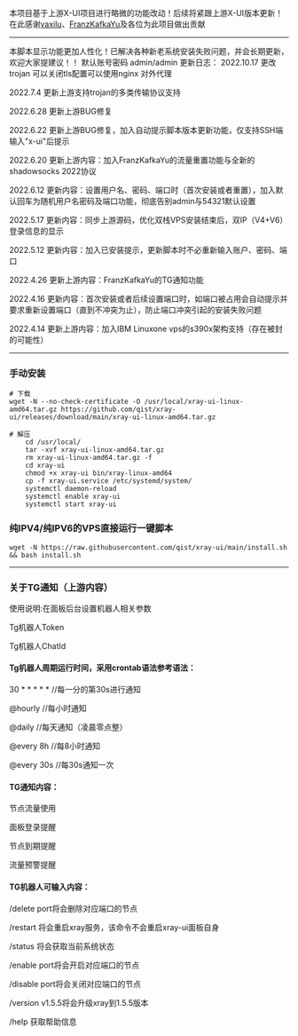 本项目基于上游X-UI项目进行略微的功能改动！后续将紧跟上游X-UI版本更新！在此感谢[vaxilu](https://github.com/vaxilu/x-ui)、[FranzKafkaYu](https://github.com/FranzKafkaYu/x-ui)及各位为此项目做出贡献

----------------------------------------------------------------------------------------------------------------------------------------------

本脚本显示功能更加人性化！已解决各种新老系统安装失败问题，并会长期更新，欢迎大家提建议！！
默认账号密码 admin/admin
更新日志：
2022.10.17 更改trojan 可以关闭tls配置可以使用nginx 对外代理

2022.7.4 更新上游支持trojan的多类传输协议支持

2022.6.28 更新上游BUG修复

2022.6.22 更新上游BUG修复，加入自动提示脚本版本更新功能，仅支持SSH端输入"x-ui"后提示

2022.6.20 更新上游内容：加入FranzKafkaYu的流量重置功能与全新的shadowsocks 2022协议

2022.6.12 更新内容：设置用户名、密码、端口时（首次安装或者重置），加入默认回车为随机用户名密码及端口功能，彻底告别admin与54321默认设置

2022.5.17 更新内容：同步上游源码，优化双栈VPS安装结束后，双IP（V4+V6）登录信息的显示

2022.5.12 更新内容：加入已安装提示，更新脚本时不必重新输入账户、密码、端口

2022.4.26 更新上游内容：FranzKafkaYu的TG通知功能

2022.4.16 更新内容：首次安装或者后续设置端口时，如端口被占用会自动提示并要求重新设置端口（直到不冲突为止），防止端口冲突引起的安装失败问题

2022.4.14 更新上游内容：加入IBM Linuxone vps的s390x架构支持（存在被封的可能性）

-------------------------------------------------------------------------------------------------------------------------------------------------
### 手动安装

```
# 下载 
wget -N --no-check-certificate -O /usr/local/xray-ui-linux-amd64.tar.gz https://github.com/qist/xray-ui/releases/download/main/xray-ui-linux-amd64.tar.gz

# 解压
    cd /usr/local/
    tar -xvf xray-ui-linux-amd64.tar.gz
    rm xray-ui-linux-amd64.tar.gz -f
    cd xray-ui
    chmod +x xray-ui bin/xray-linux-amd64
    cp -f xray-ui.service /etc/systemd/system/
    systemctl daemon-reload
    systemctl enable xray-ui
    systemctl start xray-ui
```

### 纯IPV4/纯IPV6的VPS直接运行一键脚本

```
wget -N https://raw.githubusercontent.com/qist/xray-ui/main/install.sh && bash install.sh
```

--------------------------------------------------------------------------------------------------------------------------------------------------
### 关于TG通知（上游内容）

使用说明:在面板后台设置机器人相关参数

Tg机器人Token

Tg机器人ChatId

#### Tg机器人周期运行时间，采用crontab语法参考语法：

30 * * * * * //每一分的第30s进行通知

@hourly //每小时通知

@daily //每天通知（凌晨零点整）

@every 8h //每8小时通知

@every 30s  //每30s通知一次

#### TG通知内容：

节点流量使用

面板登录提醒

节点到期提醒

流量预警提醒

#### TG机器人可输入内容：

/delete port将会删除对应端口的节点

/restart 将会重启xray服务，该命令不会重启xray-ui面板自身

/status 将会获取当前系统状态

/enable port将会开启对应端口的节点

/disable port将会关闭对应端口的节点

/version v1.5.5将会升级xray到1.5.5版本

/help 获取帮助信息